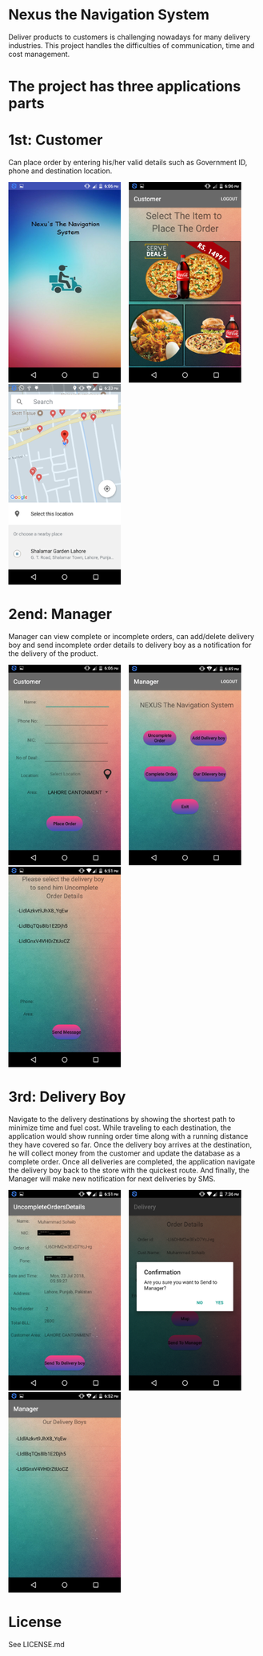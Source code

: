 # Nexus the Navigation System

Deliver products to customers is challenging nowadays for many delivery industries. This project handles the difficulties of communication, time and cost management.

# The project has three applications parts

# 1st: Customer

Can place order by entering his/her valid details such as Government ID, phone and destination location. 

<img src="/screenshot/c1.PNG" width="225"/>&nbsp;&nbsp;&nbsp; <img src="/screenshot/c2.PNG" width="225"/>&nbsp;&nbsp;&nbsp;<img src="/screenshot/c4.PNG" width="225"/>

# 2end: Manager

Manager can view complete or incomplete orders, can add/delete delivery boy and send incomplete order details to delivery boy as a notification for the delivery of the product. 

<img src="/screenshot/c5.PNG" width="225"/> &nbsp;&nbsp;&nbsp;<img src="/screenshot/c6.PNG" width="225"/>&nbsp;&nbsp;&nbsp;<img src="/screenshot/c7.PNG" width="225"/>

# 3rd: Delivery Boy

Navigate to the delivery destinations by showing the shortest path to minimize time and fuel cost. While traveling to each destination, the application would show running order time along with a running distance they have covered so far. Once the delivery boy arrives at the destination, he will collect money from the customer and update the database as a complete order. Once all deliveries are completed, the application navigate the delivery boy back to the store with the quickest route. And finally, the Manager will make new notification for next deliveries by SMS.

<img src="/screenshot/c8.PNG" width="225"/> &nbsp;&nbsp;&nbsp;<img src="/screenshot/c9.PNG" width="225"/>&nbsp;&nbsp;&nbsp;<img src="/screenshot/c10.PNG" width="225"/>

# License
See LICENSE.md
